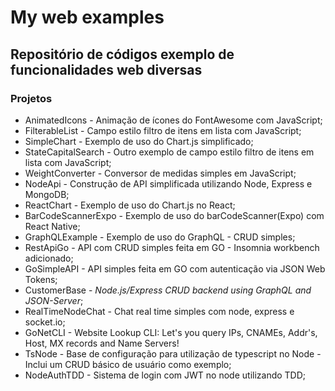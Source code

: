 # My web examples

## Repositório de códigos exemplo de funcionalidades web diversas

### Projetos

- AnimatedIcons - Animação de ícones do FontAwesome com JavaScript;
- FilterableList - Campo estilo filtro de itens em lista com JavaScript;
- SimpleChart - Exemplo de uso do Chart.js simplificado;
- StateCapitalSearch - Outro exemplo de campo estilo filtro de itens em lista com JavaScript;
- WeightConverter - Conversor de medidas simples em JavaScript;
- NodeApi - Construção de API simplificada utilizando Node, Express e MongoDB;
- ReactChart - Exemplo de uso do Chart.js no React;
- BarCodeScannerExpo - Exemplo de uso do barCodeScanner(Expo) com React Native;
- GraphQLExample - Exemplo de uso do GraphQL - CRUD simples;
- RestApiGo - API com CRUD simples feita em GO - Insomnia workbench adicionado;
- GoSimpleAPI - API simples feita em GO com autenticação via JSON Web Tokens;
- CustomerBase - _Node.js/Express CRUD backend using GraphQL and JSON-Server_;
- RealTimeNodeChat - Chat real time simples com node, express e socket.io;
- GoNetCLI - Website Lookup CLI: Let's you query IPs, CNAMEs, Addr's, Host, MX records and Name Servers!
- TsNode - Base de configuração para utilização de typescript no Node - Inclui um CRUD básico de usuário como exemplo;
- NodeAuthTDD - Sistema de login com JWT no node utilizando TDD;

